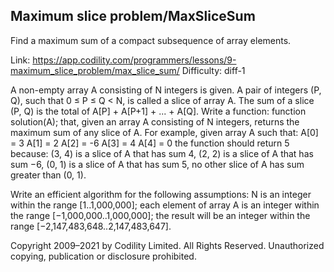 Maximum slice problem/MaxSliceSum
------------------------
Find a maximum sum of a compact subsequence of array elements.

Link: https://app.codility.com/programmers/lessons/9-maximum_slice_problem/max_slice_sum/
Difficulty: diff-1

A non-empty array A consisting of N integers is given. A pair of integers (P, Q), such that 0 ≤ P ≤ Q < N, is called a slice of array A. The sum of a slice (P, Q) is the total of A[P] + A[P+1] + ... + A[Q].
Write a function:
function solution(A);
that, given an array A consisting of N integers, returns the maximum sum of any slice of A.
For example, given array A such that:
A[0] = 3  A[1] = 2  A[2] = -6
A[3] = 4  A[4] = 0
the function should return 5 because:
(3, 4) is a slice of A that has sum 4,
(2, 2) is a slice of A that has sum −6,
(0, 1) is a slice of A that has sum 5,
no other slice of A has sum greater than (0, 1).

Write an efficient algorithm for the following assumptions:
N is an integer within the range [1..1,000,000];
each element of array A is an integer within the range [−1,000,000..1,000,000];
the result will be an integer within the range [−2,147,483,648..2,147,483,647].



Copyright 2009–2021 by Codility Limited. All Rights Reserved. Unauthorized copying, publication or disclosure prohibited.